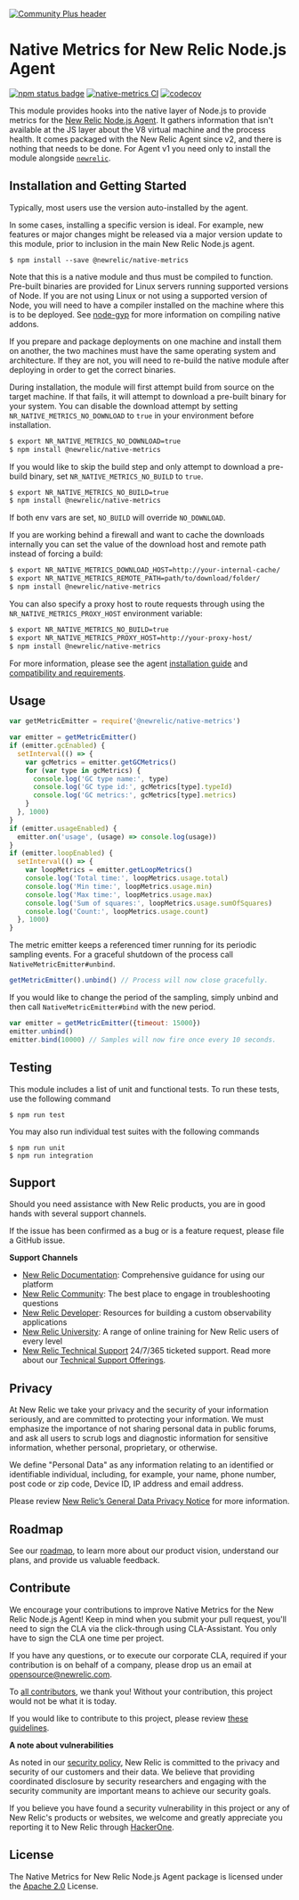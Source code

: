 [![Community Plus header](https://github.com/newrelic/opensource-website/raw/main/src/images/categories/Community_Plus.png)](https://opensource.newrelic.com/oss-category/#community-plus)

# Native Metrics for New Relic Node.js Agent

[![npm status badge][1]][2] [![native-metrics CI][ci-badge]][ci-link] [![codecov][3]][4]

This module provides hooks into the native layer of Node.js to provide metrics for
the [New Relic Node.js Agent][npm-newrelic]. It gathers information that isn't
available at the JS layer about the V8 virtual machine and the process health.
It comes packaged with the New Relic Agent since v2, and there is nothing that
needs to be done. For Agent v1 you need only to install the module alongside
[`newrelic`][npm-newrelic].

## Installation and Getting Started

Typically, most users use the version auto-installed by the agent.

In some cases, installing a specific version is ideal. For example, new features or major changes might be released via a major version update to this module, prior to inclusion in the main New Relic Node.js agent.

```
$ npm install --save @newrelic/native-metrics
```

Note that this is a native module and thus must be compiled to function.
Pre-built binaries are provided for Linux servers running supported versions of
Node. If you are not using Linux or not using a supported version of Node, you
will need to have a compiler installed on the machine where this is to be
deployed. See [node-gyp](https://www.npmjs.com/package/node-gyp#installation)
for more information on compiling native addons.

If you prepare and package deployments on one machine and install them on
another, the two machines must have the same operating system and architecture.
If they are not, you will need to re-build the native module after deploying in
order to get the correct binaries.

During installation, the module will first attempt build from source on the
target machine. If that fails, it will attempt to download a pre-built binary
for your system. You can disable the download attempt by setting
`NR_NATIVE_METRICS_NO_DOWNLOAD` to `true` in your environment before
installation.

```sh
$ export NR_NATIVE_METRICS_NO_DOWNLOAD=true
$ npm install @newrelic/native-metrics
```

If you would like to skip the build step and only attempt to download a
pre-build binary, set `NR_NATIVE_METRICS_NO_BUILD` to `true`.

```sh
$ export NR_NATIVE_METRICS_NO_BUILD=true
$ npm install @newrelic/native-metrics
```

If both env vars are set, `NO_BUILD` will override `NO_DOWNLOAD`.

If you are working behind a firewall and want to cache the downloads internally
you can set the value of the download host and remote path instead of forcing a
build:

```sh
$ export NR_NATIVE_METRICS_DOWNLOAD_HOST=http://your-internal-cache/
$ export NR_NATIVE_METRICS_REMOTE_PATH=path/to/download/folder/
$ npm install @newrelic/native-metrics
```

You can also specify a proxy host to route requests through using the `NR_NATIVE_METRICS_PROXY_HOST` environment variable:

```sh
$ export NR_NATIVE_METRICS_NO_BUILD=true
$ export NR_NATIVE_METRICS_PROXY_HOST=http://your-proxy-host/
$ npm install @newrelic/native-metrics
```

For more information, please see the agent [installation guide][install-node] and [compatibility and requirements][compatibility].

## Usage

```js
var getMetricEmitter = require('@newrelic/native-metrics')

var emitter = getMetricEmitter()
if (emitter.gcEnabled) {
  setInterval(() => {
    var gcMetrics = emitter.getGCMetrics()
    for (var type in gcMetrics) {
      console.log('GC type name:', type)
      console.log('GC type id:', gcMetrics[type].typeId)
      console.log('GC metrics:', gcMetrics[type].metrics)
    }
  }, 1000)
}
if (emitter.usageEnabled) {
  emitter.on('usage', (usage) => console.log(usage))
}
if (emitter.loopEnabled) {
  setInterval(() => {
    var loopMetrics = emitter.getLoopMetrics()
    console.log('Total time:', loopMetrics.usage.total)
    console.log('Min time:', loopMetrics.usage.min)
    console.log('Max time:', loopMetrics.usage.max)
    console.log('Sum of squares:', loopMetrics.usage.sumOfSquares)
    console.log('Count:', loopMetrics.usage.count)
  }, 1000)
}
```

The metric emitter keeps a referenced timer running for its periodic sampling
events. For a graceful shutdown of the process call `NativeMetricEmitter#unbind`.

```js
getMetricEmitter().unbind() // Process will now close gracefully.
```

If you would like to change the period of the sampling, simply unbind and then
call `NativeMetricEmitter#bind` with the new period.

```js
var emitter = getMetricEmitter({timeout: 15000})
emitter.unbind()
emitter.bind(10000) // Samples will now fire once every 10 seconds.
```

## Testing

This module includes a list of unit and functional tests.  To run these tests, use the following command

    $ npm run test

You may also run individual test suites with the following commands

    $ npm run unit
    $ npm run integration

## Support

Should you need assistance with New Relic products, you are in good hands with several support channels.

If the issue has been confirmed as a bug or is a feature request, please file a GitHub issue.

**Support Channels**

* [New Relic Documentation](https://docs.newrelic.com/docs/agents/nodejs-agent/getting-started/introduction-new-relic-nodejs): Comprehensive guidance for using our platform
* [New Relic Community](https://discuss.newrelic.com/tags/nodeagent): The best place to engage in troubleshooting questions
* [New Relic Developer](https://developer.newrelic.com/): Resources for building a custom observability applications
* [New Relic University](https://learn.newrelic.com/): A range of online training for New Relic users of every level
* [New Relic Technical Support](https://support.newrelic.com/) 24/7/365 ticketed support. Read more about our [Technical Support Offerings](https://docs.newrelic.com/docs/licenses/license-information/general-usage-licenses/support-plan).

## Privacy

At New Relic we take your privacy and the security of your information seriously, and are committed to protecting your information. We must emphasize the importance of not sharing personal data in public forums, and ask all users to scrub logs and diagnostic information for sensitive information, whether personal, proprietary, or otherwise.

We define "Personal Data" as any information relating to an identified or identifiable individual, including, for example, your name, phone number, post code or zip code, Device ID, IP address and email address.

Please review [New Relic’s General Data Privacy Notice](https://newrelic.com/termsandconditions/privacy) for more information.

## Roadmap
See our [roadmap](https://github.com/newrelic/node-newrelic/blob/main/ROADMAP_Node.md), to learn more about our product vision, understand our plans, and provide us valuable feedback.

## Contribute

We encourage your contributions to improve Native Metrics for the New Relic Node.js Agent! Keep in mind when you submit your pull request, you'll need to sign the CLA via the click-through using CLA-Assistant. You only have to sign the CLA one time per project.

If you have any questions, or to execute our corporate CLA, required if your contribution is on behalf of a company, please drop us an email at opensource@newrelic.com.

To [all contributors](https://github.com/newrelic/node-native-metrics/graphs/contributors), we thank you! Without your contribution, this project would not be what it is today.

If you would like to contribute to this project, please review [these guidelines](https://github.com/newrelic/node-native-metrics/blob/main/CONTRIBUTING.md).

**A note about vulnerabilities**

As noted in our [security policy](https://github.com/newrelic/node-native-metrics/security/policy), New Relic is committed to the privacy and security of our customers and their data. We believe that providing coordinated disclosure by security researchers and engaging with the security community are important means to achieve our security goals.

If you believe you have found a security vulnerability in this project or any of New Relic's products or websites, we welcome and greatly appreciate you reporting it to New Relic through [HackerOne](https://hackerone.com/newrelic).

## License
The Native Metrics for New Relic Node.js Agent package is licensed under the [Apache 2.0](http://apache.org/licenses/LICENSE-2.0.txt) License.

[ci-badge]: https://github.com/newrelic/node-native-metrics/workflows/native-metrics%20CI/badge.svg
[ci-link]: https://github.com/newrelic/node-native-metrics/actions?query=workflow%3A%22native-metrics+CI%22
[npm-newrelic]: https://www.npmjs.com/package/newrelic
[install-node]: https://docs.newrelic.com/docs/agents/nodejs-agent/installation-configuration/install-nodejs-agent
[compatibility]: https://docs.newrelic.com/docs/agents/nodejs-agent/getting-started/compatibility-requirements-nodejs-agent
[1]: https://img.shields.io/npm/v/@newrelic/native-metrics.svg
[2]: https://www.npmjs.com/package/@newrelic/native-metrics
[3]: https://codecov.io/gh/newrelic/node-native-metrics/branch/main/graph/badge.svg
[4]: https://codecov.io/gh/newrelic/node-native-metrics